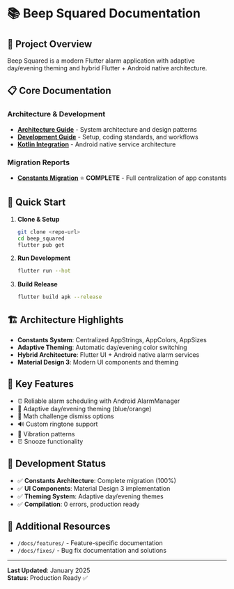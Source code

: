# 📚 Beep Squared Documentation

## 🎯 Project Overview

Beep Squared is a modern Flutter alarm application with adaptive day/evening theming and hybrid Flutter + Android native architecture.

## 📋 Core Documentation

### Architecture & Development

- **[Architecture Guide](ARCHITECTURE.md)** - System architecture and design patterns
- **[Development Guide](DEVELOPMENT.md)** - Setup, coding standards, and workflows
- **[Kotlin Integration](KOTLIN_RESTRUCTURE.md)** - Android native service architecture

### Migration Reports

- **[Constants Migration](CONSTANTS_MIGRATION_REPORT.md)** ⭐ **COMPLETE** - Full centralization of app constants

## 🚀 Quick Start

1. **Clone & Setup**

   ```bash
   git clone <repo-url>
   cd beep_squared
   flutter pub get
   ```

2. **Run Development**

   ```bash
   flutter run --hot
   ```

3. **Build Release**
   ```bash
   flutter build apk --release
   ```

## 🏗️ Architecture Highlights

- **Constants System**: Centralized AppStrings, AppColors, AppSizes
- **Adaptive Theming**: Automatic day/evening color switching
- **Hybrid Architecture**: Flutter UI + Android native alarm services
- **Material Design 3**: Modern UI components and theming

## 📱 Key Features

- ⏰ Reliable alarm scheduling with Android AlarmManager
- 🎨 Adaptive day/evening theming (blue/orange)
- 🧮 Math challenge dismiss options
- 🔊 Custom ringtone support
- 📳 Vibration patterns
- ⏰ Snooze functionality

## 🔧 Development Status

- ✅ **Constants Architecture**: Complete migration (100%)
- ✅ **UI Components**: Material Design 3 implementation
- ✅ **Theming System**: Adaptive day/evening themes
- ✅ **Compilation**: 0 errors, production ready

## 📖 Additional Resources

- `/docs/features/` - Feature-specific documentation
- `/docs/fixes/` - Bug fix documentation and solutions

---

**Last Updated**: January 2025  
**Status**: Production Ready ✅
